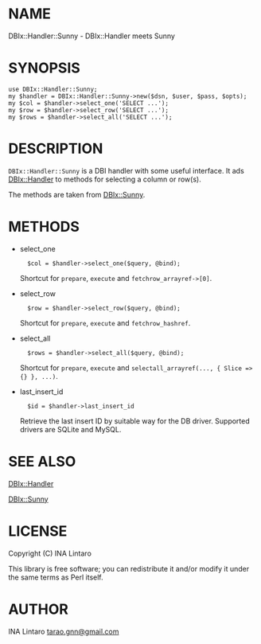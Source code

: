 # NAME

DBIx::Handler::Sunny - DBIx::Handler meets Sunny

# SYNOPSIS

    use DBIx::Handler::Sunny;
    my $handler = DBIx::Handler::Sunny->new($dsn, $user, $pass, $opts);
    my $col = $handler->select_one('SELECT ...');
    my $row = $handler->select_row('SELECT ...');
    my $rows = $handler->select_all('SELECT ...');

# DESCRIPTION

`DBIx::Handler::Sunny` is a DBI handler with some useful interface.
It ads [DBIx::Handler](https://metacpan.org/pod/DBIx::Handler) to methods for selecting a column or row(s).

The methods are taken from [DBIx::Sunny](https://metacpan.org/pod/DBIx::Sunny).

# METHODS

- select\_one

        $col = $handler->select_one($query, @bind);

    Shortcut for `prepare`, `execute` and `fetchrow_arrayref->[0]`.

- select\_row

        $row = $handler->select_row($query, @bind);

    Shortcut for `prepare`, `execute` and `fetchrow_hashref`.

- select\_all

        $rows = $handler->select_all($query, @bind);

    Shortcut for `prepare`, `execute` and `selectall_arrayref(..., { Slice => {} }, ...)`.

- last\_insert\_id

        $id = $handler->last_insert_id

    Retrieve the last insert ID by suitable way for the DB driver.
    Supported drivers are SQLite and MySQL.

# SEE ALSO

[DBIx::Handler](https://metacpan.org/pod/DBIx::Handler)

[DBIx::Sunny](https://metacpan.org/pod/DBIx::Sunny)

# LICENSE

Copyright (C) INA Lintaro

This library is free software; you can redistribute it and/or modify
it under the same terms as Perl itself.

# AUTHOR

INA Lintaro <tarao.gnn@gmail.com>
